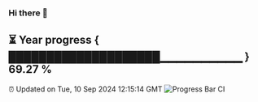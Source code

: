 ### Hi there 👋
⏳ Year progress { ████████████████████▁▁▁▁▁▁▁▁▁▁ } 69.27 %
---
⏰ Updated on Tue, 10 Sep 2024 12:15:14 GMT
![Progress Bar CI](https://github.com/Moyi321/Moyi321/workflows/Progress%20Bar%20CI/badge.svg)
